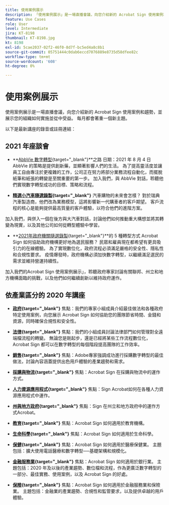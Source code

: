 ```yaml
---
title: 使用案例展示
description: 「使用案例展示」是一場直播會議，向您介紹新的 Acrobat Sign 使用案例和趨勢，並展示您的組織如何實施並從中受益
feature: Use Cases
role: User
level: Intermediate
jira: KT-8198
thumbnail: KT-8198.jpg
kt: 8198
exl-id: 5cae2037-02f2-46f0-8d7f-bc5ed4a8c8b1
source-git-commit: 05751444c0dab6eccd7076889e8735d58dfee82c
workflow-type: tm+mt
source-wordcount: '608'
ht-degree: 0%

---
```


# 使用案例展示

使用案例展示是一場直播會議，向您介紹新的 Acrobat Sign 使用案例和趨勢，並展示您的組織如何實施並從中受益。 每月都會著重一個新主題。

以下是最新講座的錄音或註冊連結：

## 2021 年座談會

* **[AbbVie 數字轉型](https://use-case-showcase-with-abbvie.joinus.adobeevents.com/){target="_blank"}**之路
日期：2021 年 8 月 4 日
AbbVie 的策略是提供創新藥，並顯著影響人們的生活。 為了提高靈活度並讓員工自由專注於更複雜的工作，公司正在努力將部分業務流程自動化，而擺脫紙筆和紙張的轉變是至關重要的第一步。 加入我們，與 AbbVie 對話，聆聽他們實現數字轉型成功的目標、策略和流程。

* **[精選小汽車隨選錄製](https://gateway.on24.com/wcc/eh/2172296/lp/2963219/adobe-sign-use-case-showcase%3A-featuring-volvo-cars/){target="_blank"}**
汽車購物的未來會怎樣？ 對於瑞典汽車製造商，他們改為業務模型，這將影響新一代購車者的客戶期望。 客戶流程的核心是能夠提供最高質量的客戶體驗，以符合他們的進階方案。

加入我們，與併入一個在後方與大汽車對話，討論他們如何推動重大構想並將其轉變為現實，以及其他公司如何從轉型體驗中學習。

* **[2021年政府機關隨選錄製](https://gateway.on24.com/wcc/eh/2172296/lp/2790280/5-ways-government-agencies-will-transform-in-2021-/){target="_blank"}**的 5 種轉型方式
Acrobat Sign 如何協助政府機構更好地為選民服務？ 民眾和雇員現在都希望有更具吸引力的在線體驗。 為了實現數位化，政府流程必須滿足嚴格的安全性、隱私性和合規性要求。 疫情爆發時，政府機構必須加快數字轉型，以繼續滿足選民的需求並維持營運持續性。

加入我們的Acrobat Sign 使用案例展示」，聆聽政府專家討論有關聯邦、州立和地方機構面臨的挑戰，以及他們如何繼續創新以維持政府運作。

## 依產業區分的 2020 年講座

* **[政府](https://event.on24.com/wcc/r/2790280/7FFF27458A6834FDF8C73C5149637590?partnerref=EXL){target="_blank"}**
焦點：我們的專家小組成員介紹最佳做法和各種政府特定使用案例，向您展示 Acrobat Sign 如何協助您的團隊節省時間、金錢和資源，同時確保合規性和安全性。

* **[法律](https://event.on24.com/wcc/r/2634329/292CA0B317E56600A114508CC55376BF?partnerref=EXL){target="_blank"}**
焦點：我們的小組成員討論法律部門如何管理對全遠端檔流程的轉變。 無論您是剛起步，還是已經將某些工作流程數位化，Acrobat Sign 都可以在數字轉型的每個階段提高團隊的工作效率。

* **[銷售](https://acrobat.adobe.com/us/en/business/webinars/adobe-sign-use-case-showcase-sales.html){target="_blank"}**
焦點：Adobe專家強調成功進行採購數字轉型的最佳做法，討論內容涵蓋提供出色用戶體驗的產業趨勢和需求。

* **[採購與物流](https://event.on24.com/wcc/r/2514418/278FB6F16C198E2B866CF487AF9514F6){target="_blank"}**
焦點：Acrobat Sign 在採購與物流中的運作方式。

* **[人力資源應用程式](https://event.on24.com/wcc/r/2351937/D9E34A102F309DFCAF0D07D5192BD66D){target="_blank"}**
焦點：Sign Acrobat如何在各種人力資源應用程式中運作。

* **[州與地方政府](https://event.on24.com/wcc/r/2351937/D9E34A102F309DFCAF0D07D5192BD66D){target="_blank"}**
焦點：Sign 在州立和地方政府中的運作方式Acrobat。

* **[教育](https://event.on24.com/wcc/r/2241711/762243D5EE65DAC44D3AE7BCCD3388A7){target="_blank"}**
焦點：Acrobat Sign 如何適用於教育機構。

* **[生命科學](https://event.on24.com/wcc/r/2204781/2C266134D08DDE48E17C77746F192AA6){target="_blank"}**
焦點：Acrobat Sign 如何適用於生命科學。

* **[保健](https://event.on24.com/wcc/r/2202626/1D60C42BD396AE273CB09CF53F1051BE){target="_blank"}**
焦點：Acrobat Sign 如何適用於醫療保健業。 主題包括：擴大使用電話醫療和數字轉型──基礎架構和規模化。

* **[金融服務業](https://event.on24.com/wcc/r/2177152/40A4315A5D32F21AFB5EB03E25C15992){target="_blank"}**
焦點：Acrobat Sign 如何適用於銀行業。 主題包括：2020 年及以後的產業趨勢、數位檔和流程，作為更廣泛數字轉型的一部分、最佳實務、使用案例，以及 Acrobat Sign 的好處。

* **[保險](https://event.on24.com/wcc/r/2162717/1449ED610AD3B545004079728D9AE0F6){target="_blank"}**
焦點：Acrobat Sign 如何適用於金融服務業和保險業。 主題包括：金融業的產業趨勢、合規性和監管要求，以及提供卓越的用戶體驗。
